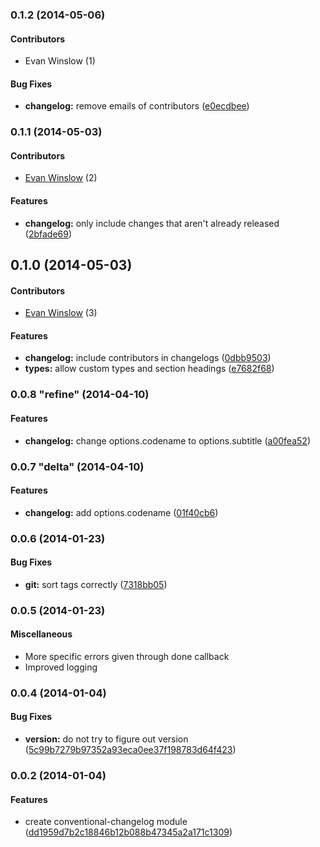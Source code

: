 <a name="0.1.2"></a>
### 0.1.2  (2014-05-06)

#### Contributors

* Evan Winslow (1)

#### Bug Fixes

* **changelog:** remove emails of contributors ([e0ecdbee](https://github.com/Elgg/conventional-changelog/commit/e0ecdbee6e226c0675863fb4f00f35097dd7effb))


<a name="0.1.1"></a>
### 0.1.1  (2014-05-03)

#### Contributors

* [Evan Winslow](mailto:evan.b.winslow@gmail.com) (2)

#### Features

* **changelog:** only include changes that aren't already released ([2bfade69](https://github.com/Elgg/conventional-changelog/commit/2bfade69b038b6030d3dab7e61ec5e6803f95384))


<a name="0.1.0"></a>
## 0.1.0  (2014-05-03)

#### Contributors

* [Evan Winslow](mailto:evan.b.winslow@gmail.com) (3)

#### Features

* **changelog:** include contributors in changelogs ([0dbb9503](https://github.com/Elgg/conventional-changelog/commit/0dbb9503979c225b206641cac67c7d7db7e0aecb))
* **types:** allow custom types and section headings ([e7682f68](https://github.com/Elgg/conventional-changelog/commit/e7682f68c0b4f2890338a0bc7b5b9482e0fff2e0))


<a name="0.0.8"></a>
### 0.0.8 "refine" (2014-04-10)


#### Features

* **changelog:** change options.codename to options.subtitle ([a00fea52](https://github.com/ajoslin/conventional-changelog/commit/a00fea521667533809419af6a66b20ae4ce96e3b))


<a name="0.0.7"></a>
### 0.0.7 "delta" (2014-04-10)


#### Features

* **changelog:** add options.codename ([01f40cb6](https://github.com/ajoslin/conventional-changelog/commit/01f40cb6efe2180ede9c1e520da76877eb895759))


<a name="0.0.6"></a>
### 0.0.6 (2014-01-23)

#### Bug Fixes

* **git:** sort tags correctly ([7318bb05](https://github.com/ajoslin/conventional-changelog/commit/7318bb05d335bfa6886e816bec4fc57cd395c2c6))

<a name="0.0.5"></a>
### 0.0.5 (2014-01-23)

#### Miscellaneous

* More specific errors given through done callback
* Improved logging

<a name="0.0.4"></a>
### 0.0.4 (2014-01-04)

#### Bug Fixes

* **version:** do not try to figure out version ([5c99b7279b97352a93eca0ee37f198783d64f423](https://github.com/ajoslin/conventional-changelog/commit/5c99b7279b97352a93eca0ee37f198783d64f423))

<a name="0.0.2"></a>
### 0.0.2 (2014-01-04)

#### Features

* create conventional-changelog module ([dd1959d7b2c18846b12b088b47345a2a171c1309](https://github.com/ajoslin/conventional-changelog/commit/dd1959d7b2c18846b12b088b47345a2a171c1309))

